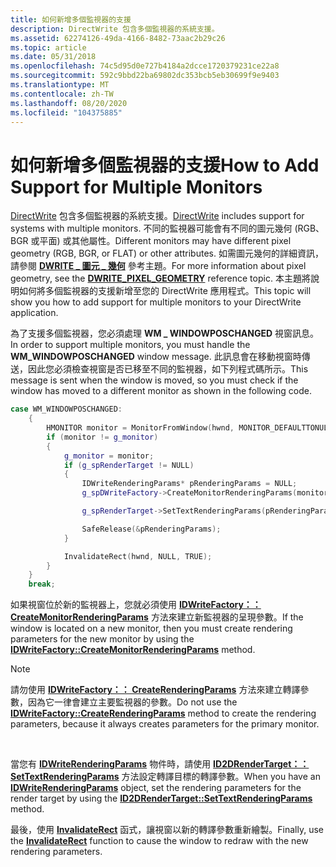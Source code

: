 ```yaml
---
title: 如何新增多個監視器的支援
description: DirectWrite 包含多個監視器的系統支援。
ms.assetid: 62274126-49da-4166-8482-73aac2b29c26
ms.topic: article
ms.date: 05/31/2018
ms.openlocfilehash: 74c5d95d0e727b4184a2dcce1720379231ce22a8
ms.sourcegitcommit: 592c9bbd22ba69802dc353bcb5eb30699f9e9403
ms.translationtype: MT
ms.contentlocale: zh-TW
ms.lasthandoff: 08/20/2020
ms.locfileid: "104375885"
---
```

# <a name="how-to-add-support-for-multiple-monitors"></a><span data-ttu-id="c1913-103">如何新增多個監視器的支援</span><span class="sxs-lookup"><span data-stu-id="c1913-103">How to Add Support for Multiple Monitors</span></span>

<span data-ttu-id="c1913-104">[DirectWrite](direct-write-portal.md) 包含多個監視器的系統支援。</span><span class="sxs-lookup"><span data-stu-id="c1913-104">[DirectWrite](direct-write-portal.md) includes support for systems with multiple monitors.</span></span> <span data-ttu-id="c1913-105">不同的監視器可能會有不同的圖元幾何 (RGB、BGR 或平面) 或其他屬性。</span><span class="sxs-lookup"><span data-stu-id="c1913-105">Different monitors may have different pixel geometry (RGB, BGR, or FLAT) or other attributes.</span></span> <span data-ttu-id="c1913-106">如需圖元幾何的詳細資訊，請參閱 [**DWRITE \_ 圖元 \_ 幾何**](/windows/win32/api/dwrite/ne-dwrite-dwrite_pixel_geometry) 參考主題。</span><span class="sxs-lookup"><span data-stu-id="c1913-106">For more information about pixel geometry, see the [**DWRITE\_PIXEL\_GEOMETRY**](/windows/win32/api/dwrite/ne-dwrite-dwrite_pixel_geometry) reference topic.</span></span> <span data-ttu-id="c1913-107">本主題將說明如何將多個監視器的支援新增至您的 DirectWrite 應用程式。</span><span class="sxs-lookup"><span data-stu-id="c1913-107">This topic will show you how to add support for multiple monitors to your DirectWrite application.</span></span>

<span data-ttu-id="c1913-108">為了支援多個監視器，您必須處理 **WM \_ WINDOWPOSCHANGED** 視窗訊息。</span><span class="sxs-lookup"><span data-stu-id="c1913-108">In order to support multiple monitors, you must handle the **WM\_WINDOWPOSCHANGED** window message.</span></span> <span data-ttu-id="c1913-109">此訊息會在移動視窗時傳送，因此您必須檢查視窗是否已移至不同的監視器，如下列程式碼所示。</span><span class="sxs-lookup"><span data-stu-id="c1913-109">This message is sent when the window is moved, so you must check if the window has moved to a different monitor as shown in the following code.</span></span>


```C++
case WM_WINDOWPOSCHANGED:
    {
        HMONITOR monitor = MonitorFromWindow(hwnd, MONITOR_DEFAULTTONULL);
        if (monitor != g_monitor)
        {
            g_monitor = monitor;
            if (g_spRenderTarget != NULL)
            {
                IDWriteRenderingParams* pRenderingParams = NULL;
                g_spDWriteFactory->CreateMonitorRenderingParams(monitor, &pRenderingParams);

                g_spRenderTarget->SetTextRenderingParams(pRenderingParams);

                SafeRelease(&pRenderingParams);
            }

            InvalidateRect(hwnd, NULL, TRUE);
        }
    }
    break;
```



<span data-ttu-id="c1913-110">如果視窗位於新的監視器上，您就必須使用 [**IDWriteFactory：： CreateMonitorRenderingParams**](/windows/win32/api/dwrite/nf-dwrite-idwritefactory-createmonitorrenderingparams) 方法來建立新監視器的呈現參數。</span><span class="sxs-lookup"><span data-stu-id="c1913-110">If the window is located on a new monitor, then you must create rendering parameters for the new monitor by using the [**IDWriteFactory::CreateMonitorRenderingParams**](/windows/win32/api/dwrite/nf-dwrite-idwritefactory-createmonitorrenderingparams) method.</span></span>

> [!Note]  
> <span data-ttu-id="c1913-111">請勿使用 [**IDWriteFactory：： CreateRenderingParams**](/windows/win32/api/dwrite/nf-dwrite-idwritefactory-createrenderingparams) 方法來建立轉譯參數，因為它一律會建立主要監視器的參數。</span><span class="sxs-lookup"><span data-stu-id="c1913-111">Do not use the [**IDWriteFactory::CreateRenderingParams**](/windows/win32/api/dwrite/nf-dwrite-idwritefactory-createrenderingparams) method to create the rendering parameters, because it always creates parameters for the primary monitor.</span></span>

 

<span data-ttu-id="c1913-112">當您有 [**IDWriteRenderingParams**](/windows/win32/api/dwrite/nn-dwrite-idwriterenderingparams) 物件時，請使用 [**ID2DRenderTarget：： SetTextRenderingParams**](/windows/win32/api/d2d1/nf-d2d1-id2d1rendertarget-settextrenderingparams) 方法設定轉譯目標的轉譯參數。</span><span class="sxs-lookup"><span data-stu-id="c1913-112">When you have an [**IDWriteRenderingParams**](/windows/win32/api/dwrite/nn-dwrite-idwriterenderingparams) object, set the rendering parameters for the render target by using the [**ID2DRenderTarget::SetTextRenderingParams**](/windows/win32/api/d2d1/nf-d2d1-id2d1rendertarget-settextrenderingparams) method.</span></span>

<span data-ttu-id="c1913-113">最後，使用 [**InvalidateRect**](/windows/win32/api/winuser/nf-winuser-invalidaterect) 函式，讓視窗以新的轉譯參數重新繪製。</span><span class="sxs-lookup"><span data-stu-id="c1913-113">Finally, use the [**InvalidateRect**](/windows/win32/api/winuser/nf-winuser-invalidaterect) function to cause the window to redraw with the new rendering parameters.</span></span>

 

 
